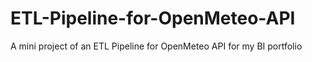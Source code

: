 # ETL-Pipeline-for-OpenMeteo-API
A mini project of an ETL Pipeline for OpenMeteo API for my BI portfolio
